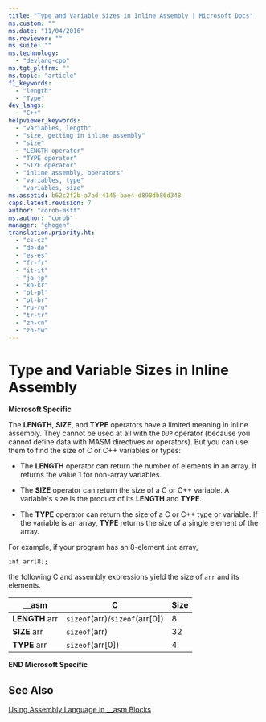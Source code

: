 ```yaml
---
title: "Type and Variable Sizes in Inline Assembly | Microsoft Docs"
ms.custom: ""
ms.date: "11/04/2016"
ms.reviewer: ""
ms.suite: ""
ms.technology: 
  - "devlang-cpp"
ms.tgt_pltfrm: ""
ms.topic: "article"
f1_keywords: 
  - "length"
  - "Type"
dev_langs: 
  - "C++"
helpviewer_keywords: 
  - "variables, length"
  - "size, getting in inline assembly"
  - "size"
  - "LENGTH operator"
  - "TYPE operator"
  - "SIZE operator"
  - "inline assembly, operators"
  - "variables, type"
  - "variables, size"
ms.assetid: b62c2f2b-a7ad-4145-bae4-d890db86d348
caps.latest.revision: 7
author: "corob-msft"
ms.author: "corob"
manager: "ghogen"
translation.priority.ht: 
  - "cs-cz"
  - "de-de"
  - "es-es"
  - "fr-fr"
  - "it-it"
  - "ja-jp"
  - "ko-kr"
  - "pl-pl"
  - "pt-br"
  - "ru-ru"
  - "tr-tr"
  - "zh-cn"
  - "zh-tw"
---
```

# Type and Variable Sizes in Inline Assembly
**Microsoft Specific**  
  
 The **LENGTH**, **SIZE**, and **TYPE** operators have a limited meaning in inline assembly. They cannot be used at all with the `DUP` operator (because you cannot define data with MASM directives or operators). But you can use them to find the size of C or C++ variables or types:  
  
-   The **LENGTH** operator can return the number of elements in an array. It returns the value 1 for non-array variables.  
  
-   The **SIZE** operator can return the size of a C or C++ variable. A variable's size is the product of its **LENGTH** and **TYPE**.  
  
-   The **TYPE** operator can return the size of a C or C++ type or variable. If the variable is an array, **TYPE** returns the size of a single element of the array.  
  
 For example, if your program has an 8-element `int` array,  
  
```  
int arr[8];  
```  
  
 the following C and assembly expressions yield the size of `arr` and its elements.  
  
|__asm|C|Size|  
|-------------|-------|----------|  
|**LENGTH** arr|`sizeof`(arr)/`sizeof`(arr[0])|8|  
|**SIZE** arr|`sizeof`(arr)|32|  
|**TYPE** arr|`sizeof`(arr[0])|4|  
  
 **END Microsoft Specific**  
  
## See Also  
 [Using Assembly Language in __asm Blocks](../../assembler/inline/using-assembly-language-in-asm-blocks.md)